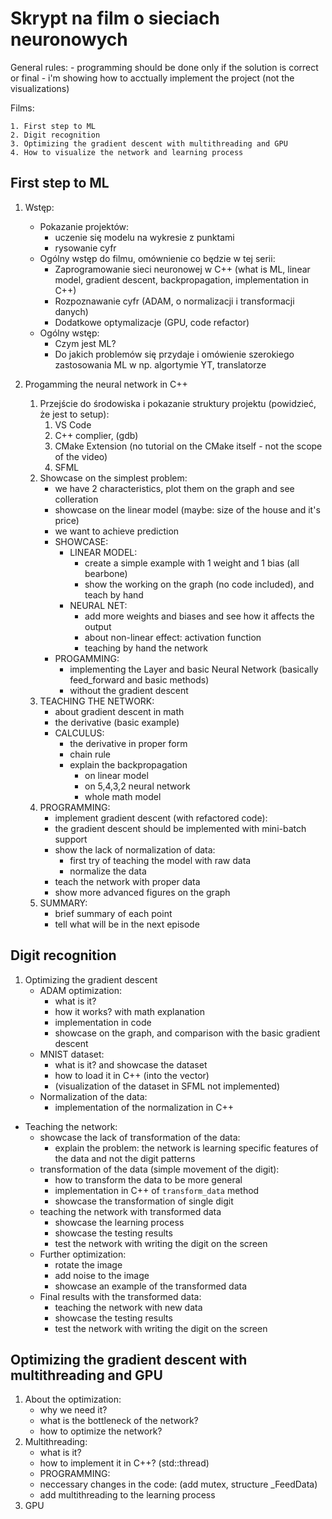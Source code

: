 # Skrypt na film o sieciach neuronowych

General rules:
	- programming should be done only if the solution is correct or final
	- i'm showing how to acctually implement the project (not the visualizations)

Films:

	1. First step to ML
	2. Digit recognition
	3. Optimizing the gradient descent with multithreading and GPU
	4. How to visualize the network and learning process


## First step to ML

1. Wstęp:
	- Pokazanie projektów:
		- uczenie się modelu na wykresie z punktami
		- rysowanie cyfr
	- Ogólny wstęp do filmu, omównienie co będzie w tej serii:
		* Zaprogramowanie sieci neuronowej w C++ (what is ML, linear model, gradient descent, backpropagation, implementation in C++)
		* Rozpoznawanie cyfr (ADAM, o normalizacji i transformacji danych)
		* Dodatkowe optymalizacje (GPU, code refactor)
	* Ogólny wstęp:
		- Czym jest ML?
		- Do jakich problemów się przydaje i omówienie szerokiego zastosowania ML w np. algortymie YT, translatorze	

2. Progamming the neural network in C++

	1. Przejście do środowiska i pokazanie struktury projektu (powidzieć, że jest to setup):
		1. VS Code
		2. C++ complier, (gdb)
		3. CMake Extension (no tutorial on the CMake itself - not the scope of the video)
		4. SFML
	2. Showcase on the simplest problem:
		- we have 2 characteristics, plot them on the graph and see colleration
		- showcase on the linear model (maybe: size of the house and it's price)
		- we want to achieve prediction
		- SHOWCASE:
			- LINEAR MODEL:
				- create a simple example with 1 weight and 1 bias (all bearbone)
				- show the working on the graph (no code included), and teach by hand
			- NEURAL NET:
				- add more weights and biases and see how it affects the output
				- about non-linear effect: activation function
				- teaching by hand the network
		- PROGAMMING:
			- implementing the Layer and basic Neural Network (basically feed_forward and basic methods)
			- without the gradient descent
	3. TEACHING THE NETWORK:
		- about gradient descent in math
		- the derivative (basic example)
		- CALCULUS:
			- the derivative in proper form
			- chain rule
			- explain the backpropagation
				- on linear model
				- on 5,4,3,2 neural network
				- whole math model
	4. PROGRAMMING:
		- implement gradient descent (with refactored code):
  		- the gradient descent should be implemented with mini-batch support
		- show the lack of normalization of data:
			- first try of teaching the model with raw data
			- normalize the data
		- teach the network with proper data
		- show more advanced figures on the graph
	5. SUMMARY:
		- brief summary of each point
		- tell what will be in the next episode
  
## Digit recognition

1. Optimizing the gradient descent
   - ADAM optimization:
     - what is it?
     - how it works? with math explanation
     - implementation in code
     - showcase on the graph, and comparison with the basic gradient descent
   - MNIST dataset:
     - what is it? and showcase the dataset
     - how to load it in C++ (into the vector)
     - (visualization of the dataset in SFML not implemented)
   - Normalization of the data:
      - implementation of the normalization in C++
  - Teaching the network:
    - showcase the lack of transformation of the data:
       - explain the problem: the network is learning specific features of the data and not the digit patterns
    - transformation of the data (simple movement of the digit):
      - how to transform the data to be more general
      - implementation in C++ of `transform_data` method
      - showcase the transformation of single digit
    - teaching the network with transformed data
      - showcase the learning process
      - showcase the testing results
      - test the network with writing the digit on the screen
    - Further optimization:
      - rotate the image
      - add noise to the image
      - showcase an example of the transformed data
    - Final results with the transformed data:
      - teaching the network with new data
      - showcase the testing results
      - test the network with writing the digit on the screen

## Optimizing the gradient descent with multithreading and GPU

1. About the optimization:
	 - why we need it?
	 - what is the bottleneck of the network?
	 - how to optimize the network?
2. Multithreading:
	 - what is it?
	 - how to implement it in C++? (std::thread)
	 - PROGRAMMING:
  	- neccessary changes in the code: (add mutex, structure _FeedData)
  	- add multithreading to the learning process
3. GPU